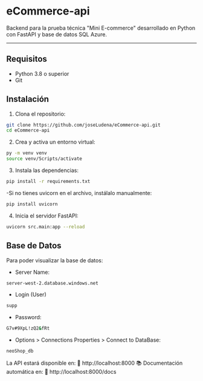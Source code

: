 # eCommerce-api

Backend para la prueba técnica "Mini E-commerce" desarrollado en Python con FastAPI y base de datos SQL Azure.

---

## Requisitos

- Python 3.8 o superior  
- Git  


## Instalación

1. Clona el repositorio:

```bash
git clone https://github.com/joseLudena/eCommerce-api.git
cd eCommerce-api
```

2. Crea y activa un entorno virtual:

```bash
py -m venv venv
source venv/Scripts/activate
```

3. Instala las dependencias:

```bash
pip install -r requirements.txt
```

-Si no tienes uvicorn en el archivo, instálalo manualmente:

```bash
pip install uvicorn
```

4. Inicia el servidor FastAPI:

```bash
uvicorn src.main:app --reload
```

## Base de Datos
Para poder visualizar la base de datos:

- Server Name:
```bash
server-west-2.database.windows.net
```

- Login (User)  
```bash
supp
```

- Password:
```bash
G7v#9XpL!zQ2&fRt
```

- Options > Connections Properties > Connect to DataBase:
```bash
neoShop_db
```

La API estará disponible en:
📍 http://localhost:8000
📚 Documentación automática en:
📄 http://localhost:8000/docs